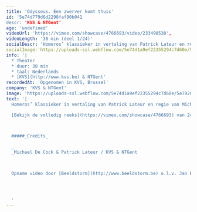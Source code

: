 ```yaml
---
title: 'Odysseus. Een zwerver komt thuis'
id: '5e74d779d6d2298faf90b041
descr: 'KVS & NTGent'
age: 'undefined'
videoUrl: 'https://vimeo.com/showcase/4766693/video/233490530',
videoLength: '38 min (deel 1/24)'
socialDescr: 'Homeros’ klassieker in vertaling van Patrick Lateur en regie van Michael De Cock. Oercanon dus, maar genadeloos actueel. Het verhaal van een zwerver op drift, die na een veel te lange oorlog de veel te lange weg naar huis zoekt. Vrouwen, eilanden, zee en de inmenging van een weerbarstige god belemmeren zijn weg. Thuis wacht hem het ultieme gevecht om weer vader, vorst en echtgenoot te worden.Het theateravontuur in 24 zangen door een resem topacteurs. '
socialImage:'https://uploads-ssl.webflow.com/5e74d1a9ef22355294c7d60e/5e79207f503ad57f0256ec15_KVS_Odysseus_cover_captatie_landscape_web.jpeg'
info: '|
  * Theater
  * duur: 38 min
  * taal: Nederlands
  * [KVS](http://www.kvs.be) & NTGent'
recordedAt: 'Opgenomen in KVS, Brussel'
company: 'KVS & NTGent'
image: 'https://uploads-ssl.webflow.com/5e74d1a9ef22355294c7d60e/5e79207f503ad57f0256ec15_KVS_Odysseus_cover_captatie_landscape_web.jpeg'
text: '|
  Homeros’ klassieker in vertaling van Patrick Lateur en regie van Michael De Cock. Oercanon dus, maar genadeloos actueel.  Het verhaal van een zwerver op drift, die na een veel te lange oorlog de veel te lange weg naar huis zoekt. Vrouwen, eilanden, zee en de inmenging van een weerbarstige god belemmeren zijn weg. Thuis wacht hem het ultieme gevecht om weer vader, vorst en echtgenoot te worden.Het theateravontuur in 24 zangen door een resem topacteurs.

  [Bekijk de volledig reeks](https://vimeo.com/showcase/4766693) van 24 zangen

  ‍

  #####_Credits_

  _‍
  _Michael De Cock & Patrick Lateur / KVS & NTGent

  ‍

  Opname video door [Beeldstorm](http://www.beeldstorm.be) o.l.v. Jan Bosteels  

  
  

  ‍'
---
```

